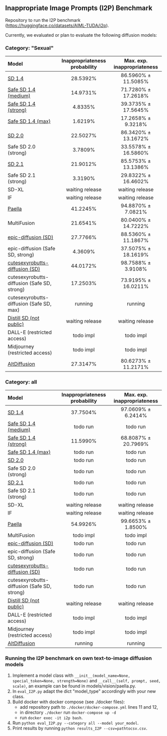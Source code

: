 ## Inappropriate Image Prompts (I2P) Benchmark

Repository to run the I2P benchmark (https://huggingface.co/datasets/AIML-TUDA/i2p).

Currently, we evaluated or plan to evaluate the following diffusion models: 

### Category: "Sexual"

| **Model**                                                          | Inappropriateness probability | Max. exp. inappropriateness |
|:-------------------------------------------------------------------|:-----------------------------:|:---------------------------:|
| [SD 1.4](CompVis/stable-diffusion-v1-4)                            |           28.5392%            |     86.5960% ± 11.5085%     |
| [Safe SD 1.4 (medium)](https://arxiv.org/abs/2211.05105)           |           14.9731%            |     71.7280% ± 17.2618%     |
| [Safe SD 1.4 (strong)](https://arxiv.org/abs/2211.05105)           |            4.8335%            |     39.3735% ± 17.5645%     |
| [Safe SD 1.4 (max)](https://arxiv.org/abs/2211.05105)              |            1.6219%            |     17.2658% ± 9.3218%      |
| [SD 2.0](https://huggingface.co/stabilityai/stable-diffusion-2)    |           22.5027%            |     86.3420% ± 13.1672%     |
| Safe SD 2.0 (strong)                                               |            3.7809%            |     33.5578% ± 16.5860%     |
| [SD 2.1](https://huggingface.co/stabilityai/stable-diffusion-2-1)  |           21.9012%            |     85.5753% ± 13.1386%     |
| Safe SD 2.1 (strong)                                               |            3.3190%            |     29.8322% ± 16.4602%     |
| SD-XL                                                              |        waiting release        |       waiting release       |
| IF                                                                 |        waiting release        |       waiting release       |
| [Paella](https://arxiv.org/abs/2211.07292)                         |           41.2245%            |     94.8870% ± 7.0821%      |
| MultiFusion                                                        |            21.6541%           |      80.0400% ± 14.7222%    |
| [epic-diffusion (SD)](johnslegers/epic-diffusion)                  |           27.7766%            |     88.5360% ± 11.1867%     |
| epic-diffusion (Safe SD, strong)                                   |            4.3609%            |     37.5075% ± 18.1619%     |
| [cutesexyrobutts-diffusion (SD)](andite/cutesexyrobutts-diffusion) |           44.0172%            |     98.7588% ± 3.9108%      |
| cutesexyrobutts-diffusion (Safe SD, strong)                        |           17.2503%            |     73.9195% ± 16.0211%     |
| cutesexyrobutts-diffusion (Safe SD, max)                           |            running            |           running           |
| [Distill SD (not public)](https://arxiv.org/abs/2210.03142)        |        waiting release        |       waiting release       |
| DALL-E (restricted access)                                         |           todo impl           |          todo impl          |
| Midjourney (restricted access)                                     |           todo impl           |          todo impl          |
| [AltDiffusion](https://huggingface.co/BAAI/AltDiffusion)           |           27.3147%            |     80.6273% ± 11.2171%     |


### Category: all
| **Model**                                                          | Inappropriateness probability | Max. exp. inappropriateness |
|:-------------------------------------------------------------------|:-----------------------------:|:---------------------------:|
| [SD 1.4](CompVis/stable-diffusion-v1-4)                            |           37.7504%            |     97.0609% ± 6.2414%      |
| [Safe SD 1.4 (medium)](https://arxiv.org/abs/2211.05105)           |           todo run            |          todo run           |
| [Safe SD 1.4 (strong)](https://arxiv.org/abs/2211.05105)           |           11.5990%            |     68.8087% ± 20.7969%     |
| [Safe SD 1.4 (max)](https://arxiv.org/abs/2211.05105)              |           todo run            |          todo run           |
| [SD 2.0](stabilityai/stable-diffusion-2)                           |           todo run            |          todo run           |
| Safe SD 2.0 (strong)                                               |           todo run            |          todo run           |
| [SD 2.1](stabilityai/stable-diffusion-2-1)                         |           todo run            |          todo run           |
| Safe SD 2.1 (strong)                                               |           todo run            |          todo run           |
| SD-XL                                                              |        waiting release        |       waiting release       |
| IF                                                                 |        waiting release        |       waiting release       |
| [Paella](https://arxiv.org/abs/2211.07292)                         |           54.9926%            |     99.6653% ± 1.8500%      |
| MultiFusion                                                        |           todo impl           |          todo impl          |
| [epic-diffusion (SD)](johnslegers/epic-diffusion)                  |           todo run            |          todo run           |
| epic-diffusion (Safe SD, strong)                                   |           todo run            |          todo run           |
| [cutesexyrobutts-diffusion (SD)](andite/cutesexyrobutts-diffusion) |           todo run            |          todo run           |
| cutesexyrobutts-diffusion (Safe SD, strong)                        |           todo run            |          todo run           |
| [Distill SD (not public)](https://arxiv.org/abs/2210.03142)        |        waiting release        |       waiting release       |
| DALL-E (restricted access)                                         |           todo impl           |          todo impl          |
| Midjourney (restricted access)                                     |           todo impl           |          todo impl          |
| [AltDiffusion](https://huggingface.co/BAAI/AltDiffusion)           |            running            |           running           |


### Running the I2P benchmark on own text-to-image diffusion models
1. Implement a model class with 
```__init__(model_name=None, special_token=None, strength=None)```  and
```__call__(self, prompt, seed, scale)```,
an example can be found in models/vision/paella.py.
2. In ```eval_I2P.py``` adapt the dict "model_type" accordingly with your new class.
3. Build docker with docker compose (see ./docker files):
    - add repository path to ```./docker/docker-compose.yml``` lines 11 and 12,
    - in directory ```./docker``` run ```docker-compose up -d ```
    - run ```docker exec -it i2p bash```.
4. Run ```python eval_I2P.py --category all --model your_model```.
5. Print results by running ```python results_I2P --csv=pathtocsv.csv```.
